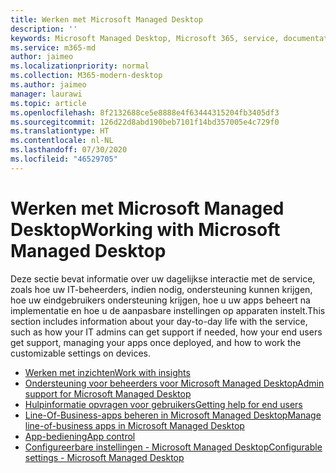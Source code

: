 ```yaml
---
title: Werken met Microsoft Managed Desktop
description: ''
keywords: Microsoft Managed Desktop, Microsoft 365, service, documentatie
ms.service: m365-md
author: jaimeo
ms.localizationpriority: normal
ms.collection: M365-modern-desktop
ms.author: jaimeo
manager: laurawi
ms.topic: article
ms.openlocfilehash: 8f2132688ce5e8888e4f63444315204fb3405df3
ms.sourcegitcommit: 126d22d8abd190beb7101f14bd357005e4c729f0
ms.translationtype: HT
ms.contentlocale: nl-NL
ms.lasthandoff: 07/30/2020
ms.locfileid: "46529705"
---
```

# <a name="working-with-microsoft-managed-desktop"></a><span data-ttu-id="d5026-103">Werken met Microsoft Managed Desktop</span><span class="sxs-lookup"><span data-stu-id="d5026-103">Working with Microsoft Managed Desktop</span></span>

<span data-ttu-id="d5026-104">Deze sectie bevat informatie over uw dagelijkse interactie met de service, zoals hoe uw IT-beheerders, indien nodig, ondersteuning kunnen krijgen, hoe uw eindgebruikers ondersteuning krijgen, hoe u uw apps beheert na implementatie en hoe u de aanpasbare instellingen op apparaten instelt.</span><span class="sxs-lookup"><span data-stu-id="d5026-104">This section includes information about your day-to-day life with the service, such as how your IT admins can get support if needed, how your end users get support, managing your apps once deployed, and how to work the customizable settings on devices.</span></span>


- [<span data-ttu-id="d5026-105">Werken met inzichten</span><span class="sxs-lookup"><span data-stu-id="d5026-105">Work with insights</span></span>](insights.md)
- [<span data-ttu-id="d5026-106">Ondersteuning voor beheerders voor Microsoft Managed Desktop</span><span class="sxs-lookup"><span data-stu-id="d5026-106">Admin support for Microsoft Managed Desktop</span></span>](admin-support.md)
- [<span data-ttu-id="d5026-107">Hulpinformatie opvragen voor gebruikers</span><span class="sxs-lookup"><span data-stu-id="d5026-107">Getting help for end users</span></span>](end-user-support.md)
- [<span data-ttu-id="d5026-108">Line-Of-Business-apps beheren in Microsoft Managed Desktop</span><span class="sxs-lookup"><span data-stu-id="d5026-108">Manage line-of-business apps in Microsoft Managed Desktop</span></span>](manage-apps.md)
- [<span data-ttu-id="d5026-109">App-bediening</span><span class="sxs-lookup"><span data-stu-id="d5026-109">App control</span></span>](../service-description/app-control.md)
- [<span data-ttu-id="d5026-110">Configureerbare instellingen - Microsoft Managed Desktop</span><span class="sxs-lookup"><span data-stu-id="d5026-110">Configurable settings - Microsoft Managed Desktop</span></span>](config-setting-overview.md)
